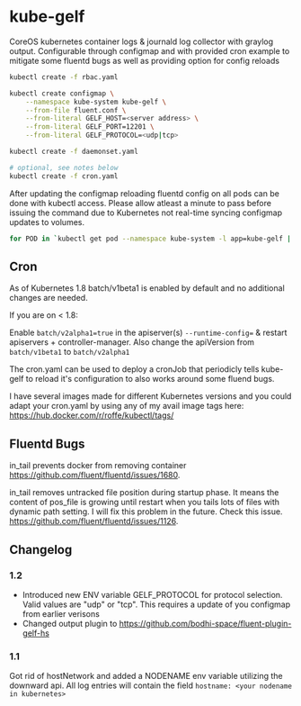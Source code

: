 # kube-gelf

CoreOS kubernetes container logs & journald log collector with graylog output.
Configurable through configmap and with provided cron example to mitigate some fluentd bugs as well as providing option for config reloads

```bash
kubectl create -f rbac.yaml

kubectl create configmap \
    --namespace kube-system kube-gelf \
    --from-file fluent.conf \
    --from-literal GELF_HOST=<server address> \
    --from-literal GELF_PORT=12201 \
    --from-literal GELF_PROTOCOL=<udp|tcp>

kubectl create -f daemonset.yaml

# optional, see notes below
kubectl create -f cron.yaml
```

After updating the configmap reloading fluentd config on all pods can be done with kubectl access.
Please allow atleast a minute to pass before issuing the command due to Kubernetes not real-time syncing configmap updates to volumes.

```bash
for POD in `kubectl get pod --namespace kube-system -l app=kube-gelf | tail -n +2 | awk '{print $1}'`; do echo RELOAD ${POD}; kubectl exec --namespace kube-system ${POD} -- /bin/sh -c 'kill -1 1'; done
```

## Cron

As of Kubernetes 1.8 batch/v1beta1 is enabled by default and no additional changes are needed.

If you are on < 1.8:

Enable `batch/v2alpha1=true` in the apiserver(s) `--runtime-config=` & restart apiservers + controller-manager.
Also change the apiVersion from `batch/v1beta1` to `batch/v2alpha1`

The cron.yaml can be used to deploy a cronJob that periodicly tells kube-gelf to reload it's configuration to also works around some fluend bugs.

I have several images made for different Kubernetes versions and you could adapt your cron.yaml by using any of my avail image tags here: <https://hub.docker.com/r/roffe/kubectl/tags/>

## Fluentd Bugs

in_tail prevents docker from removing container
<https://github.com/fluent/fluentd/issues/1680>.

in_tail removes untracked file position during startup phase. It means the content of pos_file is growing until restart when you tails lots of files with dynamic path setting. I will fix this problem in the future. Check this issue.
<https://github.com/fluent/fluentd/issues/1126>.

## Changelog

### 1.2

* Introduced new ENV variable GELF_PROTOCOL for protocol selection. Valid values are "udp" or "tcp". This requires a update of you configmap from earlier verisons
* Changed output plugin to <https://github.com/bodhi-space/fluent-plugin-gelf-hs>

### 1.1

Got rid of hostNetwork and added a NODENAME env variable utilizing the downward api. All log entries will contain the field `hostname: <your nodename in kubernetes>`
